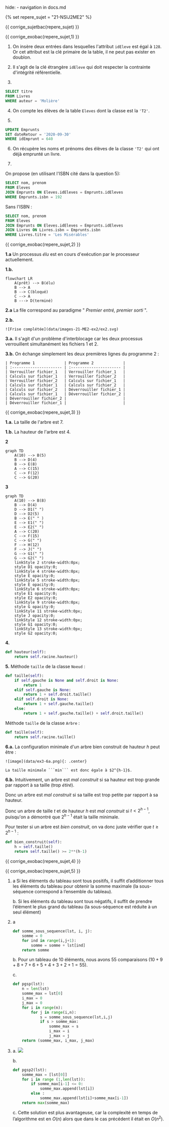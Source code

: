 hide: - navigation  in docs.md

{% set repere_sujet = "21-NSIJ2ME2" %}

{{ corrige_sujetbac(repere_sujet) }}



{{ corrige_exobac(repere_sujet,1) }}


1. On insère deux entrées dans lesquelles l'attribut `idEleve` est égal à `128`. Or cet attribut est la clé primaire de la table, il ne peut pas exister en doublon.

2. Il s'agit de la clé étrangère `idEleve` qui doit respecter la contrainte d'intégrité référentielle.

3. 
```SQL
SELECT titre
FROM Livres
WHERE auteur = 'Molière'
```

4. On compte les élèves de la table `Eleves` dont la classe est la `'T2'`.

5.
```SQL
UPDATE Emprunts
SET dateRetour = '2020-09-30'
WHERE idEmprunt = 640
```

6. On récupère les noms et prénoms des élèves de la classe `'T2'` qui ont déjà emprunté un livre.

7. 
On propose (en utilisant l'ISBN cité dans la question 5):
   
```SQL
SELECT nom, prenom
FROM Eleves
JOIN Emprunts ON Eleves.idEleves = Emprunts.idEleves
WHERE Emprunts.isbn = 192
```
Sans l'ISBN :

```SQL
SELECT nom, prenom
FROM Eleves
JOIN Emprunts ON Eleves.idEleves = Emprunts.idEleves
JOIN Livres ON Livres.isbn = Emprunts.isbn
WHERE Livres.titre = 'Les Misérables'
```

{{ corrige_exobac(repere_sujet,2) }}

**1.a** Un processus *élu* est en cours d'exécution par le processeur actuellement.

**1.b.** 

```mermaid
flowchart LR
    A(prêt) --> B(élu)
    B --> A
    B --> C(bloqué)
    C --> A
    B ---> D(terminé)
```

**2.a** La file correspond au paradigme " *Premier entré, premier sorti* ".

**2.b.** 
    
    ![Frise complétée](data/images-21-ME2-ex2/ex2.svg)

**3.a.** Il s'agit d'un problème d'interblocage car les deux processus verrouillent simultanément les fichiers 1 et 2.

**3.b.** On échange simplement les deux premières lignes du programme 2 :

    | Programme 1             | Programme 2             |
    | :---------------------- | :---------------------- |
    | Verrouiller fichier_1   | Verrouiller fichier_1   |
    | Calculs sur fichier_1   | Verrouiller fichier_2   |
    | Verrouiller fichier_2   | Calculs sur fichier_1   |
    | Calculs sur fichier_1   | Calculs sur fichier_2   |
    | Calculs sur fichier_2   | Déverrouiller fichier_1 |
    | Calculs sur fichier_1   | Déverrouiller fichier_2 |
    | Déverrouiller fichier_2 |                         |
    | Déverrouiller fichier_1 |                         |



{{ corrige_exobac(repere_sujet,3) }}

**1.a.** La taille de l'arbre est 7.  

**1.b.** La hauteur de l'arbre est 4.  

**2**   
```mermaid
graph TD
    A(10) --> B(5) 
    B --> D(4)
    B --> E(8)
    A --> C(15)
    C --> F(12)
    C --> G(20)
```

**3** 
```mermaid
graph TD
    A(10) --> B(8) 
    B --> D(4)
    D --> D1(" ")
    D --> D2(5)
    B --> E(" " )
    E --> E1(" ")
    E --> E2(" ")
    A --> C(20)
    C --> F(15)
    C --> G(" ")
    F --> H(12)
    F --> J(" ")
    G --> G1(" ")
    G --> G2(" ")
    linkStyle 2 stroke-width:0px;
    style D1 opacity:0;
    linkStyle 4 stroke-width:0px;
    style E opacity:0;
    linkStyle 5 stroke-width:0px;
    style E opacity:0;
    linkStyle 6 stroke-width:0px;
    style E1 opacity:0;
    style E2 opacity:0;
    linkStyle 9 stroke-width:0px;
    style G opacity:0;
    linkStyle 11 stroke-width:0px;
    style J opacity:0;
    linkStyle 12 stroke-width:0px;
    style G1 opacity:0;
    linkStyle 13 stroke-width:0px;
    style G2 opacity:0;
```

**4.**
```python linenums='1'
def hauteur(self):
    return self.racine.hauteur()
```

**5.**
Méthode ```taille```    de la classe ```Noeud``` :  
```python linenums='1'
def taille(self):
    if self.gauche is None and self.droit is None:
        return 1
    elif self.gauche is None:
        return 1 + self.droit.taille()
    elif self.droit is None:
        return 1 + self.gauche.taille()
    else:
        return 1 + self.gauche.taille() + self.droit.taille()
```

Méthode ```taille```    de la classe ```Arbre``` : 

```python linenums='1'
def taille(self):
    return self.racine.taille()
```


**6.a.** La configuration minimale d'un arbre bien construit de hauteur $h$ peut être :

    ![image](data/ex3-6a.png){: .center}
    
    La taille minimale ```min``` est donc égale à $2^{h-1}$.

**6.b.** 
Intuitivement, un arbre est *mal construit* si sa hauteur est trop grande par rapport à sa taille (trop *étiré*).

Donc un arbre est *mal construit* si sa taille est trop petite par rapport à sa hauteur.

Donc un arbre de taille $t$ et de hauteur $h$ est *mal construit* si $t < 2^{h-1}$, puisqu'on a démontré que $2^{h-1}$ était la taille minimale.

Pour tester si un arbre est *bien construit*, on va donc juste vérifier que $t \geqslant 2^{h-1}$ :

```python linenums='1'
def bien_construit(self):
    h = self.taille()
    return self.taille() >= 2**(h-1)
```

{{ corrige_exobac(repere_sujet,4) }}



{{ corrige_exobac(repere_sujet,5) }}

1.  a Si les éléments du tableau sont tous positifs, il suffit d’additionner tous les éléments du tableau pour obtenir la somme maximale (la sous-séquence correspond à l’ensemble du tableau).

    b. Si les éléments du tableau sont tous négatifs, il suffit de prendre l’élément le plus grand du tableau (la sous-séquence est réduite à un seul élément)

2.  a 
    ```python 
    def somme_sous_sequence(lst, i, j):
        somme = 0
        for ind in range(i,j+1):
            somme = somme + lst[ind]
        return somme
    ```

    b.  Pour un tableau de 10 éléments, nous avons 55 comparaisons $(10+9+8+7+6+5+4+3+2+1=55)$.

    c. 
    ```python
    def pgsp(lst):
        n = len(lst)
        somme_max = lst[0]
        i_max = 0
        j_max = 0
        for i in range(n):
            for j in range(i,n):
                s = somme_sous_sequence(lst,i,j)
                if s > somme_max:
                    somme_max = s
                    i_max = i
                    j_max = j
        return (somme_max, i_max, j_max)
    ```

3.  a. ![](data/Exo_Bac_Cor01.png)

    b.
    ```python
    def pgsp2(lst):
        somme_max = [lst[0]]
        for i in range (1,len(lst)):
            if somme_max[i-1] <= 0:
                somme_max.append(lst[i])
            else :
                somme_max.append(lst[i]+somme_max[i-1])
        return max(somme_max)
    ```

    c. Cette solution est plus avantageuse, car la complexité en temps de l’algorithme est en $O(n)$ alors que dans le cas précédent il était en $O(n^2)$.
